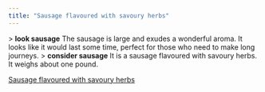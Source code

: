 ```yaml
---
title: "Sausage flavoured with savoury herbs"
---
```


\> **look sausage**
The sausage is large and exudes a wonderful aroma. It looks like it
would
last some time, perfect for those who need to make long journeys.
\> **consider sausage**
It is a sausage flavoured with savoury herbs.
It weighs about one pound.

[Sausage flavoured with savoury herbs](Category:_Consumables "wikilink")